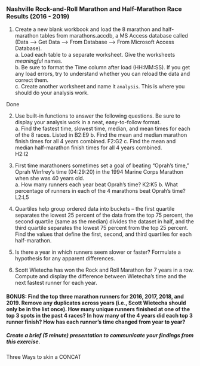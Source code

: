 ### Nashville Rock-and-Roll Marathon and Half-Marathon Race Results (2016 - 2019)

1. Create a new blank workbook and load the 8 marathon and half-marathon tables from marathons.accdb, a MS Access database called (Data --> Get Data --> From Database --> From Microsoft Access Database).  
    a. Load each table to a separate worksheet. Give the worksheets *_meaningful_* names.  
    b. Be sure to format the Time column after load (HH:MM:SS). If you get any load errors, try to understand whether you can reload the data and correct them.  
    c. Create another worksheet and name it `analysis`. This is where you should do your analysis work.  

Done

2. Use built-in functions to answer the following questions. Be sure to display your analysis work in a neat, easy-to-follow format.    
    a. Find the fastest time, slowest time, median, and mean times for each of the 8 races.
Listed in B2:E9 
    b. Find the mean and median marathon finish times for all 4 years combined. 
F2:G2
    c. Find the mean and median half-marathon finish times for all 4 years combined.  
H2:I2
3. First time marathoners sometimes set a goal of beating “Oprah’s time,” Oprah Winfrey’s time (04:29:20) in the 1994 Marine Corps Marathon when she was 40 years old.  
        a. How many runners each year beat Oprah’s time? 
K2:K5 
        b. What percentage of runners in each of the 4 marathons beat Oprah’s time?  
L2:L5

4. Quartiles help group ordered data into buckets – the first quartile separates the lowest 25 percent of the data from the top 75 percent, the second quartile (same as the median) divides the dataset in half, and the third quartile separates the lowest 75 percent from the top 25 percent. Find the values that define the first, second, and third quartiles for each half-marathon.

5. Is there a year in which runners seem slower or faster? Formulate a hypothesis for any apparent differences.

6. Scott Wietecha has won the Rock and Roll Marathon for 7 years in a row. Compute and display the difference between Wietecha’s time and the next fastest runner for each year.

#### BONUS: Find the top three marathon runners for 2016, 2017, 2018, and 2019. Remove any duplicates across years (i.e., Scott Wietecha should only be in the list once). How many unique runners finished at one of the top 3 spots in the past 4 races? In how many of the 4 years did each top 3 runner finish? How has each runner’s time changed from year to year?

##### Create a brief (5 minute) presentation to communicate your findings from this exercise.

Three Ways to skin a CONCAT



